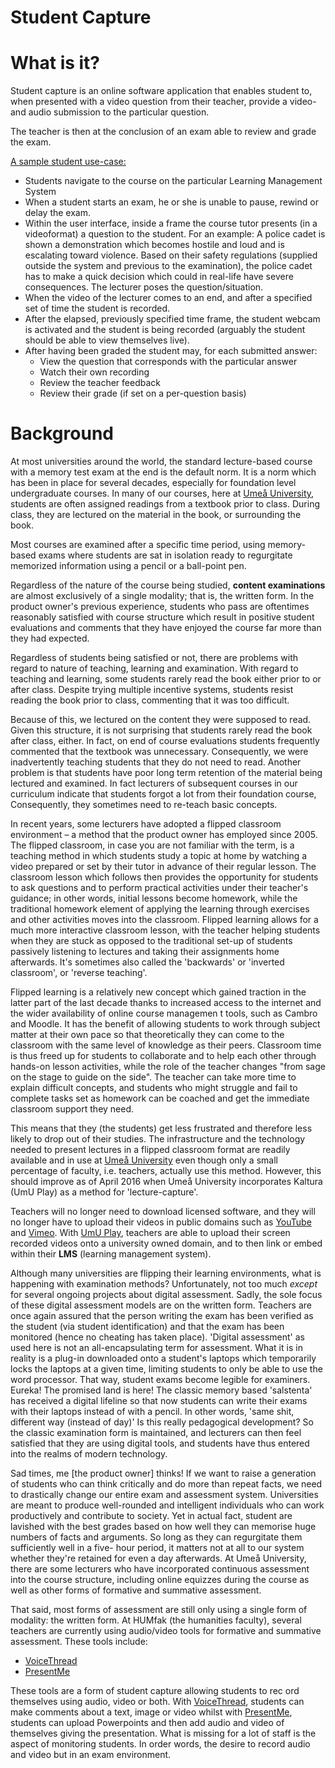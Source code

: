 Student Capture
===============

# What is it?

Student capture is an online software application that enables student
to, when presented with a video question from their teacher, provide a
video- and audio submission to the particular question.

The teacher is then at the conclusion of an exam able to review and
grade the exam.

[A sample student use-case:](https://github.com/student-capture/student-capture/issues/1)
+ Students navigate to the course on the particular Learning Management System
+ When a student starts an exam, he or she is unable to pause, rewind or delay
  the exam.
+ Within the user interface, inside a frame the course tutor presents
  (in a videoformat) a question to the student. For an example: A police
  cadet is shown a demonstration which becomes hostile and loud and is
  escalating toward violence. Based on their safety regulations
  (supplied outside the system and previous to the examination), the
  police cadet has to make a quick decision which could in real-life
  have severe consequences. The lecturer poses the
  question/situation. 
+ When the video of the lecturer comes to an end, and after a
  specified set of time the student is recorded.
+ After the elapsed, previously specified time frame, the student
  webcam is activated and the student is being recorded
  (arguably the student should be able to view themselves live).
+ After having been graded the student may, for each submitted answer:
    + View the question that corresponds with the particular answer
    + Watch their own recording
    + Review the teacher feedback
    + Review their grade (if set on a per-question basis)


# Background

At most universities around the world, the standard lecture-based
course with a memory test exam at the end is the default norm. It is a
norm which has been in place for several decades, especially for
foundation level undergraduate courses. In many of our courses, here
at [Umeå University](http://www.umu.se/english/?languageId=1), students are often assigned readings from a
textbook prior to class. During class, they are lectured on the
material in the book, or surrounding the book.

Most courses are examined after a specific time period, using
memory-based exams where students are sat in isolation ready to
regurgitate memorized information using a pencil or a ball-point pen.

Regardless of the nature of the course being studied, **content
examinations** are almost exclusively of a single modality; that is, the
written form. In the product owner's previous experience, students who
pass are oftentimes reasonably satisfied with course structure which
result in positive student evaluations and comments that they have
enjoyed the course far more than they had expected. 

Regardless of students being satisfied or not, there are problems with
regard to nature of teaching, learning and examination. With regard to
teaching and learning, some students rarely read the book either prior
to or after class. Despite trying multiple incentive systems, students
resist reading the book prior to class, commenting that it was too
difficult. 

Because of this, we lectured on the content they were supposed to
read. Given this structure, it is not surprising that students rarely
read the book after class, either. In fact, on end of course
evaluations students frequently commented that the textbook was
unnecessary. Consequently, we were inadvertently teaching students
that they do not need to read. Another problem is that students have
poor long term retention of the material being lectured and
examined. In fact lecturers of subsequent courses in our curriculum
indicate that students forgot a lot from their foundation course,
Consequently, they sometimes need to re-teach basic concepts.

In recent years, some lecturers have adopted a flipped classroom
environment – a method that the product owner has employed
since 2005. The flipped classroom, in case you are not familiar with
the term, is a teaching method in which students study a topic at home
by watching a video prepared or set by their tutor in advance of their
regular lesson. The classroom lesson which follows then provides the
opportunity for students to ask questions and to perform practical
activities under their teacher's guidance; in other words, initial
lessons become homework, while the traditional homework element of
applying the learning through exercises and other activities moves
into the classroom. Flipped learning allows for a much more
interactive classroom lesson, with the teacher helping students when
they are stuck as opposed to the traditional set-up of students
passively listening to lectures and taking their assignments home
afterwards. It's sometimes also called the 'backwards' or 'inverted
classroom', or 'reverse teaching'.

Flipped learning is a relatively new concept which gained traction in
the latter part of the last decade thanks to increased access to the
internet and the wider availability of online course managemen t
tools, such as Cambro and Moodle. It has the benefit of allowing
students to work through subject matter at their own pace so that
theoretically they can come to the classroom with the same level of
knowledge as their peers. Classroom time is thus freed up for students
to collaborate and to help each other through hands-on lesson
activities, while the role of the teacher changes "from sage on the
stage to guide on the side". The teacher can take more time to explain
difficult concepts, and students who might struggle and fail to
complete tasks set as homework can be coached and get the immediate
classroom support they need.

This means that they (the students) get less frustrated and therefore
less likely to drop out of their studies.  The infrastructure and the
technology needed to present lectures in a flipped classroom format
are readily available and in use at
[Umeå University](http://www.umu.se/english/?languageId=1) even though
only a small percentage of faculty, i.e. teachers, actually use this
method. However, this should improve as of April 2016 when Umeå
University incorporates Kaltura (UmU Play) as a method for
'lecture-capture'.

Teachers will no longer need to download licensed software, and they
will no longer have to upload their videos in public domains such as
[YouTube](https://www.youtube.com/) and
[Vimeo](https://vimeo.com/). With [UmU Play](https://play.umu.se/),
teachers are able to upload their screen recorded videos onto a
university owned domain, and to then link or embed within their
**LMS** (learning management system).

Although many universities are flipping their learning environments,
what is happening with examination methods? Unfortunately, not too
much _except_ for several ongoing projects about digital
assessment. Sadly, the sole focus of these digital assessment models
are on the written form. Teachers are once again assured that the
person writing the exam has been verified as the student (via student
identification) and that the exam has been monitored (hence no
cheating has taken place). 'Digital assessment' as used here is not an
all-encapsulating term for assessment. What it is in reality is a
plug-in downloaded onto a student's laptops which temporarily locks
the laptops at a given time, limiting students to only be able to use
the word processor. That way, student exams become legible for
examiners.  Eureka! The promised land is here! The classic memory
based 'salstenta' has received a digital lifeline so that now students
can write their exams with their laptops instead of with a pencil. In
other words, 'same shit, different way (instead of day)' Is this
really pedagogical development? So the classic examination form is
maintained, and lecturers can then feel satisfied that they are using
digital tools, and students have thus entered into the realms of
modern technology.

Sad times, me [the product owner] thinks! If we want to raise a
generation of students who can think critically and do more than
repeat facts, we need to drastically change our entire exam and
assessment system.  Universities are meant to produce well-rounded and
intelligent individuals who can work productively and contribute to
society. Yet in actual fact, student are lavished with the best grades
based on how well they can memorise huge numbers of facts and
arguments. So long as they can regurgitate them sufficiently well in a
five- hour period, it matters not at all to our system whether they're
retained for even a day afterwards.  At Umeå University, there are
some lecturers who have incorporated continuous assessment into the
course structure, including online equizzes during the course as well
as other forms of formative and summative assessment.

That said, most forms of assessment are still only using a single form
of modality: the written form.  At HUMfak (the humanities faculty),
several teachers are currently using audio/video tools for formative
and summative assessment. These tools include:

+ [VoiceThread](https://voicethread.com)
+ [PresentMe](https://present.me/content/)

These tools are a form of student capture allowing students to rec ord
themselves using audio, video or both. With
[VoiceThread](https://voicethread.com), students can make comments
about a text, image or video whilst with
[PresentMe](https://present.me/content/), students can upload
Powerpoints and then add audio and video of themselves giving the
presentation. What is missing for a lot of staff is the aspect of
monitoring students. In order words, the desire to record audio and
video but in an exam environment.
